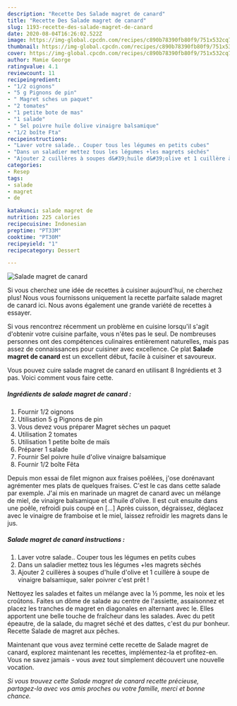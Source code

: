 ```yaml
---
description: "Recette Des Salade magret de canard"
title: "Recette Des Salade magret de canard"
slug: 1193-recette-des-salade-magret-de-canard
date: 2020-08-04T16:26:02.522Z
image: https://img-global.cpcdn.com/recipes/c890b78390fb80f9/751x532cq70/salade-magret-de-canard-photo-principale-de-la-recette.jpg
thumbnail: https://img-global.cpcdn.com/recipes/c890b78390fb80f9/751x532cq70/salade-magret-de-canard-photo-principale-de-la-recette.jpg
cover: https://img-global.cpcdn.com/recipes/c890b78390fb80f9/751x532cq70/salade-magret-de-canard-photo-principale-de-la-recette.jpg
author: Mamie George
ratingvalue: 4.1
reviewcount: 11
recipeingredient:
- "1/2 oignons"
- "5 g Pignons de pin"
- " Magret sches un paquet"
- "2 tomates"
- "1 petite bote de mas"
- "1 salade"
- " Sel poivre huile dolive vinaigre balsamique"
- "1/2 boîte Fta"
recipeinstructions:
- "Laver votre salade.. Couper tous les légumes en petits cubes"
- "Dans un saladier mettez tous les légumes +les magrets sèchés"
- "Ajouter 2 cuillères à soupes d&#39;huile d&#39;olive et 1 cuillère à soupe de vinaigre balsamique, saler poivrer c&#39;est prêt !"
categories:
- Resep
tags:
- salade
- magret
- de

katakunci: salade magret de 
nutrition: 225 calories
recipecuisine: Indonesian
preptime: "PT33M"
cooktime: "PT30M"
recipeyield: "1"
recipecategory: Dessert

---
```



![Salade magret de canard](https://img-global.cpcdn.com/recipes/c890b78390fb80f9/751x532cq70/salade-magret-de-canard-photo-principale-de-la-recette.jpg)

Si vous cherchez une idée de recettes à cuisiner aujourd'hui, ne cherchez plus! Nous vous fournissons uniquement la recette parfaite salade magret de canard ici. Nous avons également une grande variété de recettes à essayer.

Si vous rencontrez récemment un problème en cuisine lorsqu'il s'agit d'obtenir votre cuisine parfaite, vous n'êtes pas le seul. De nombreuses personnes ont des compétences culinaires entièrement naturelles, mais pas assez de connaissances pour cuisiner avec excellence. Ce plat <strong> Salade magret de canard </strong> est un excellent début, facile à cuisiner et savoureux.

<!--inarticleads1-->

Vous pouvez cuire salade magret de canard en utilisant 8 Ingrédients et 3 pas. Voici comment vous faire cette.

##### Ingrédients de salade magret de canard :

1. Fournir 1/2 oignons
1. Utilisation 5 g Pignons de pin
1. Vous devez vous préparer  Magret sèches un paquet
1. Utilisation 2 tomates
1. Utilisation 1 petite boîte de maïs
1. Préparer 1 salade
1. Fournir  Sel poivre huile d&#39;olive vinaigre balsamique
1. Fournir 1/2 boîte Fêta


Depuis mon essai de filet mignon aux fraises poêlées, j&#39;ose dorénavant agrémenter mes plats de quelques fraises. C&#39;est le cas dans cette salade par exemple. J&#39;ai mis en marinade un magret de canard avec un mélange de miel, de vinaigre balsamique et d&#39;huile d&#39;olive. Il est cuit ensuite dans une poêle, refroidi puis coupé en […] Après cuisson, dégraissez, déglacez avec le vinaigre de framboise et le miel, laissez refroidir les magrets dans le jus. 

<!--inarticleads2-->

##### Salade magret de canard instructions :

1. Laver votre salade.. Couper tous les légumes en petits cubes
1. Dans un saladier mettez tous les légumes +les magrets sèchés
1. Ajouter 2 cuillères à soupes d&#39;huile d&#39;olive et 1 cuillère à soupe de vinaigre balsamique, saler poivrer c&#39;est prêt !


Nettoyez les salades et faites un mélange avec la ½ pomme, les noix et les croûtons. Faites un dôme de salade au centre de l&#39;assiette, assaisonnez et placez les tranches de magret en diagonales en alternant avec le. Elles apportent une belle touche de fraîcheur dans les salades. Avec du petit épeautre, de la salade, du magret séché et des dattes, c&#39;est du pur bonheur. Recette Salade de magret aux pêches. 

<!--inarticleads1-->

<p>
Maintenant que vous avez terminé cette recette de Salade magret de canard, explorez maintenant les recettes, implémentez-la et profitez-en. Vous ne savez jamais - vous avez tout simplement découvert une nouvelle vocation.
</p>

<p>
<i>Si vous trouvez cette Salade magret de canard recette précieuse, partagez-la avec vos amis proches ou votre famille, merci et bonne chance.</i>
</p>
